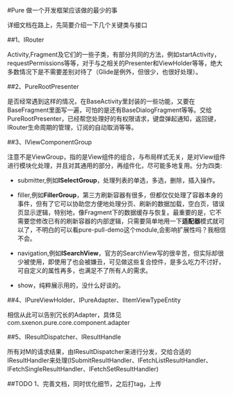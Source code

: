 #Pure
做一个开发框架应该做的最少的事

详细文档在路上，先简要介绍一下几个关键类与接口

##1、IRouter

Activity,Fragment及它们的一些子类，有部分共同的方法，例如startActivity，requestPermissions等等，对于与之相关的Presenter和ViewHolder等等，绝大多数情况下是不需要差别对待了（Glide是例外，但很少，也很好处理）。

##2、PureRootPresenter

是否经常遇到这样的情况，在BaseActivity里封装的一些功能，又要在BaseFragment里面写一遍，可怕的是还有BaseDialogFragment等等。交给PureRootPresenter，已经帮您处理好的有权限请求，键盘弹起通知，返回键，IRouter生命周期的管理，订阅的自动取消等等。

##3、IViewComponentGroup

注意不是ViewGroup，指的是View组件的组合，与布局样式无关，是对View组件进行模块化处理，并且对其通用的部分，再组件化，尽可能多地复用。分为四类:

* submitter,例如**ISelectGroup**，处理列表的单选，多选，删除，插入操作。

* filler,例如**FillerGroup**，第三方刷新容器有很多，但都仅仅处理了容器本身的事件，但有了它可以协助您方便地处理分页、刷新的数据加载，空白页，错误页显示逻辑，特别地，像Fragment下的数据缓存与恢复。最重要的是，它不需要您修改已有的刷新容器的内部逻辑，只需要简单地用一下**适配器**模式就可以了，不明白的可以看pure-pull-demo这个module,会影响扩展性吗？我相信不会。

* navigation,例如**ISearchView**，官方的SearchView写的很辛苦，但实际却很少被使用，即使用了也会被嫌丑，可见做这些复合控件，是多么吃力不讨好，可自定义的属性再多，也满足不了所有人的需求。

* show，纯粹展示用的，没什么好谈的。

##4、IPureViewHolder、IPureAdapter、IItemViewTypeEntity

相信从此可以告别冗长的Adapter，具体见com.sxenon.pure.core.component.adapter

##5、IResultDispatcher、IResultHandle

所有对M的请求结果，由IResultDispatcher来进行分发，交给合适的IResultHandler来处理(ISubmitResultHandler、IFetchListResultHandler、IFetchSingleResultHandler、IFetchSetResultHandler)

##TODO
1、完善文档，同时优化细节，之后打tag，上传
